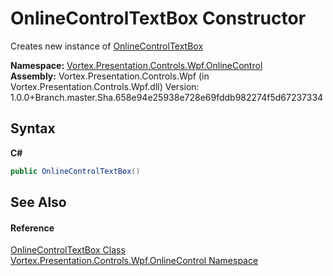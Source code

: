 # OnlineControlTextBox Constructor 
 

Creates new instance of <a href="T_Vortex_Presentation_Controls_Wpf_OnlineControl_OnlineControlTextBox.md">OnlineControlTextBox</a>

**Namespace:**&nbsp;<a href="N_Vortex_Presentation_Controls_Wpf_OnlineControl.md">Vortex.Presentation.Controls.Wpf.OnlineControl</a><br />**Assembly:**&nbsp;Vortex.Presentation.Controls.Wpf (in Vortex.Presentation.Controls.Wpf.dll) Version: 1.0.0+Branch.master.Sha.658e94e25938e728e69fddb982274f5d67237334

## Syntax

**C#**<br />
``` C#
public OnlineControlTextBox()
```


## See Also


#### Reference
<a href="T_Vortex_Presentation_Controls_Wpf_OnlineControl_OnlineControlTextBox.md">OnlineControlTextBox Class</a><br /><a href="N_Vortex_Presentation_Controls_Wpf_OnlineControl.md">Vortex.Presentation.Controls.Wpf.OnlineControl Namespace</a><br />